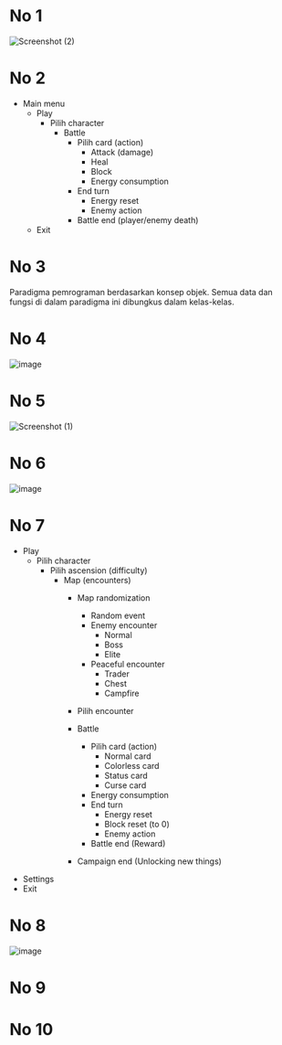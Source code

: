 # No 1
![Screenshot (2)](https://github.com/Seirez/Slay-the-Spire-clone-OOP-Final-Assignment-/assets/94272100/15856494-5dfc-4c88-b4d5-b6dc93c58169)

# No 2
- Main menu
    - Play
        - Pilih character
            - Battle
                - Pilih card (action)
                    - Attack (damage)
                    - Heal
                    - Block
                    - Energy consumption
                - End turn
                    - Energy reset
                    - Enemy action
                - Battle end (player/enemy death)
    - Exit

# No 3
Paradigma pemrograman berdasarkan konsep objek. Semua data dan fungsi di dalam paradigma ini dibungkus dalam kelas-kelas.

# No 4
![image](https://github.com/Seirez/Slay-the-Spire-clone-OOP-Final-Assignment-/assets/94272100/0f5347a1-fa0a-4996-a456-ea5eeca71aab)


# No 5
![Screenshot (1)](https://github.com/Seirez/Slay-the-Spire-clone-OOP-Final-Assignment-/assets/94272100/5f773e87-23b9-407e-9991-5d1659699b22)


# No 6
![image](https://github.com/Seirez/Slay-the-Spire-clone-OOP-Final-Assignment-/assets/94272100/1ef24e06-c383-494f-9ad9-d12df568da89)


# No 7
- Play
    - Pilih character
        - Pilih ascension (difficulty)
            - Map (encounters)
                - Map randomization
                    - Random event
                    - Enemy encounter
                        - Normal
                        - Boss
                        - Elite
                    - Peaceful encounter
                        - Trader
                        - Chest
                        - Campfire

                - Pilih encounter

                - Battle
                    - Pilih card (action)
                        - Normal card
                        - Colorless card
                        - Status card
                        - Curse card
                    - Energy consumption
                    - End turn
                        - Energy reset
                        - Block reset (to 0)
                        - Enemy action
                    - Battle end (Reward)

                - Campaign end (Unlocking new things)
- Settings
- Exit

# No 8
![image](https://github.com/Seirez/Slay-the-Spire-clone-OOP-Final-Assignment/assets/94272100/b400561d-782c-488c-9823-6b315e198636)

# No 9



# No 10
